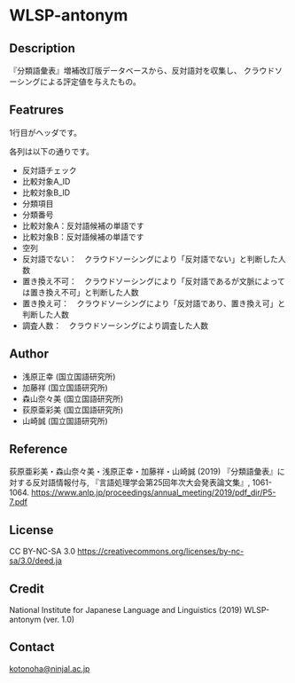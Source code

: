 # WLSP-antonym

## Description
『分類語彙表』増補改訂版データベースから、反対語対を収集し、
クラウドソーシングによる評定値を与えたもの。

## Featrures 

1行目がヘッダです。

各列は以下の通りです。
- 反対語チェック
- 比較対象A_ID
- 比較対象B_ID
- 分類項目
- 分類番号
- 比較対象A：反対語候補の単語です
- 比較対象B：反対語候補の単語です
- 空列
- 反対語でない：　クラウドソーシングにより「反対語でない」と判断した人数
- 置き換え不可：　クラウドソーシングにより「反対語であるが文脈によっては置き換え不可」と判断した人数
- 置き換え可：　クラウドソーシングにより「反対語であり、置き換え可」と判断した人数
- 調査人数：　クラウドソーシングにより調査した人数

## Author
- 浅原正幸 (国立国語研究所)
- 加藤祥 (国立国語研究所)
- 森山奈々美 (国立国語研究所)
- 荻原亜彩美 (国立国語研究所)
- 山崎誠 (国立国語研究所)

## Reference 
荻原亜彩美・森山奈々美・浅原正幸・加藤祥・山崎誠 (2019) 『分類語彙表』に対する反対語情報付与, 『言語処理学会第25回年次大会発表論文集』, 1061-1064.
https://www.anlp.jp/proceedings/annual_meeting/2019/pdf_dir/P5-7.pdf

## License
CC BY-NC-SA 3.0 https://creativecommons.org/licenses/by-nc-sa/3.0/deed.ja

## Credit
National Institute for Japanese Language and Linguistics (2019) WLSP-antonym (ver. 1.0)

## Contact
kotonoha@ninjal.ac.jp

